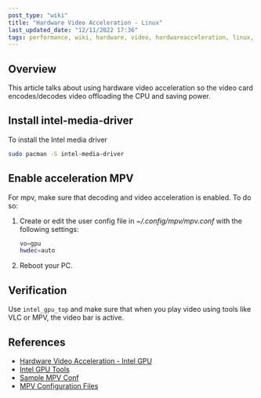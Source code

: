 ```yaml
---
post_type: "wiki" 
title: "Hardware Video Acceleration - Linux"
last_updated_date: "12/11/2022 17:36"
tags: performance, wiki, hardware, video, hardwareacceleration, linux, arch, manjaro
---
```


## Overview

This article talks about using hardware video acceleration so the video card encodes/decodes video offloading the CPU and saving power.  

## Install intel-media-driver

To install the Intel media driver

```bash
sudo pacman -S intel-media-driver
```

## Enable acceleration MPV

For mpv, make sure that decoding and video acceleration is enabled. To do so:

1. Create or edit the user config file in *~/.config/mpv/mpv.conf* with the following settings:

    ```bash
    vo=gpu
    hwdec=auto
    ```

1. Reboot your PC.

## Verification

Use `intel_gpu_top` and make sure that when you play video using tools like VLC or MPV, the video bar is active. 

## References

- [Hardware Video Acceleration - Intel GPU](https://wiki.archlinux.org/title/Hardware_video_acceleration)
- [Intel GPU Tools](/resources/wiki/intel-gpu-tools)
- [Sample MPV Conf](https://github.com/mpv-player/mpv/blob/master/etc/mpv.conf)
- [MPV Configuration Files](https://mpv.io/manual/master/#configuration-files)